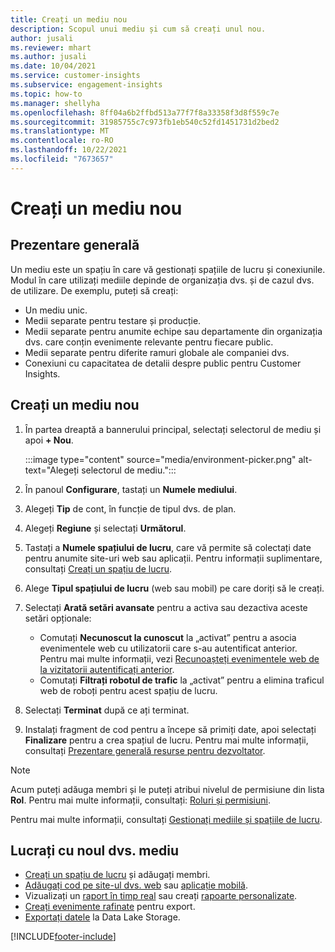 ```yaml
---
title: Creați un mediu nou
description: Scopul unui mediu și cum să creați unul nou.
author: jusali
ms.reviewer: mhart
ms.author: jusali
ms.date: 10/04/2021
ms.service: customer-insights
ms.subservice: engagement-insights
ms.topic: how-to
ms.manager: shellyha
ms.openlocfilehash: 8ff04a6b2ffbd513a77f7f8a33358f3d8f559c7e
ms.sourcegitcommit: 31985755c7c973fb1eb540c52fd1451731d2bed2
ms.translationtype: MT
ms.contentlocale: ro-RO
ms.lasthandoff: 10/22/2021
ms.locfileid: "7673657"
---
```

# <a name="create-a-new-environment"></a>Creați un mediu nou 

## <a name="overview"></a>Prezentare generală

Un mediu este un spațiu în care vă gestionați spațiile de lucru și conexiunile. Modul în care utilizați mediile depinde de organizația dvs. și de cazul dvs. de utilizare. De exemplu, puteți să creați:

- Un mediu unic.
- Medii separate pentru testare și producție.
- Medii separate pentru anumite echipe sau departamente din organizația dvs. care conțin evenimente relevante pentru fiecare public.
- Medii separate pentru diferite ramuri globale ale companiei dvs.
- Conexiuni cu capacitatea de detalii despre public pentru Customer Insights.

## <a name="create-a-new-environment"></a>Creați un mediu nou

1. În partea dreaptă a bannerului principal, selectați selectorul de mediu și apoi **+ Nou**.

   :::image type="content" source="media/environment-picker.png" alt-text="Alegeți selectorul de mediu.":::

1. În panoul **Configurare**, tastați un **Numele mediului**.

1. Alegeți **Tip** de cont, în funcție de tipul dvs. de plan.

1. Alegeți **Regiune** și selectați **Următorul**. 

1. Tastați a **Numele spațiului de lucru**, care vă permite să colectați date pentru anumite site-uri web sau aplicații. Pentru informații suplimentare, consultați [Creați un spațiu de lucru](create-workspace.md).

1. Alege **Tipul spațiului de lucru** (web sau mobil) pe care doriți să le creați. 

1. Selectați **Arată setări avansate** pentru a activa sau dezactiva aceste setări opționale:

   - Comutați **Necunoscut la cunoscut** la „activat” pentru a asocia evenimentele web cu utilizatorii care s-au autentificat anterior. Pentru mai multe informații, vezi [Recunoașteți evenimentele web de la vizitatorii autentificați anterior](unknown-to-known.md).
   - Comutați **Filtrați robotul de trafic** la „activat” pentru a elimina traficul web de roboți pentru acest spațiu de lucru. 

1. Selectați **Terminat** după ce ați terminat. 

1. Instalați fragment de cod pentru a începe să primiți date, apoi selectați **Finalizare** pentru a crea spațiul de lucru. Pentru mai multe informații, consultați [Prezentare generală resurse pentru dezvoltator](developer-resources.md).

> [!NOTE]
> Acum puteți adăuga membri și le puteți atribui nivelul de permisiune din lista **Rol**. Pentru mai multe informații, consultați: [Roluri și permisiuni](user-roles.md). 

Pentru mai multe informații, consultați [Gestionați mediile și spațiile de lucru](manage-environments-workspaces.md).

## <a name="work-with-your-new-environment"></a>Lucrați cu noul dvs. mediu

- [Creați un spațiu de lucru](../engagement-insights/create-workspace.md) și adăugați membri.
- [Adăugați cod pe site-ul dvs. web](../engagement-insights/instrument-website.md) sau [aplicație mobilă](../engagement-insights/developer-resources.md#capture-events-from-mobile-apps).
- Vizualizați un [raport în timp real](../engagement-insights/view-reports.md) sau creați [rapoarte personalizate](../engagement-insights/custom-reports.md).
- [Creați evenimente rafinate](../engagement-insights/refined-events.md) pentru export.
- [Exportați datele](../engagement-insights/export-events.md) la Data Lake Storage.

[!INCLUDE[footer-include](../includes/footer-banner.md)]
